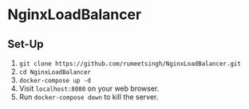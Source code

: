 # NginxLoadBalancer

## Set-Up

1. `git clone https://github.com/rumeetsingh/NginxLoadBalancer.git`
2. `cd NginxLoadBalancer`
3. `docker-compose up -d`
4. Visit `localhost:8080` on your web browser.
5. Run `docker-compose down` to kill the server.

